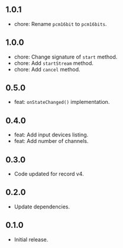 ## 1.0.1
* chore: Rename `pcm16bit` to `pcm16bits`.

## 1.0.0
* chore: Change signature of `start` method.
* chore: Add `startStream` method.
* chore: Add `cancel` method.

## 0.5.0
* feat: `onStateChanged()` implementation.

## 0.4.0
- feat: Add input devices listing.
- feat: Add number of channels.

## 0.3.0
- Code updated for record v4.

## 0.2.0
- Update dependencies.

## 0.1.0
- Initial release.